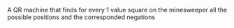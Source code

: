 A QR machine that finds for every 1 value square on the minesweeper all the possible positions and the corresponded negations
